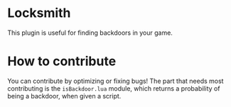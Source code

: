 # Locksmith

This plugin is useful for finding backdoors in your game.

# How to contribute

You can contribute by optimizing or fixing bugs!
The part that needs most contributing is the `isBackdoor.lua` module, which returns a probability of being a backdoor, when given a script.
